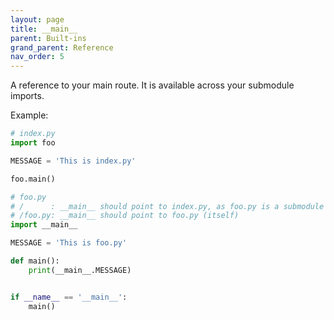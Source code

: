```yaml
---
layout: page
title: __main__
parent: Built-ins
grand_parent: Reference
nav_order: 5
---
```


A reference to your main route. It is available across your submodule imports.

Example:
```python
# index.py
import foo

MESSAGE = 'This is index.py'

foo.main()
```

```python
# foo.py
# /      : __main__ should point to index.py, as foo.py is a submodule to index.py
# /foo.py: __main__ should point to foo.py (itself)
import __main__

MESSAGE = 'This is foo.py'

def main():
    print(__main__.MESSAGE)


if __name__ == '__main__':
    main()
```
